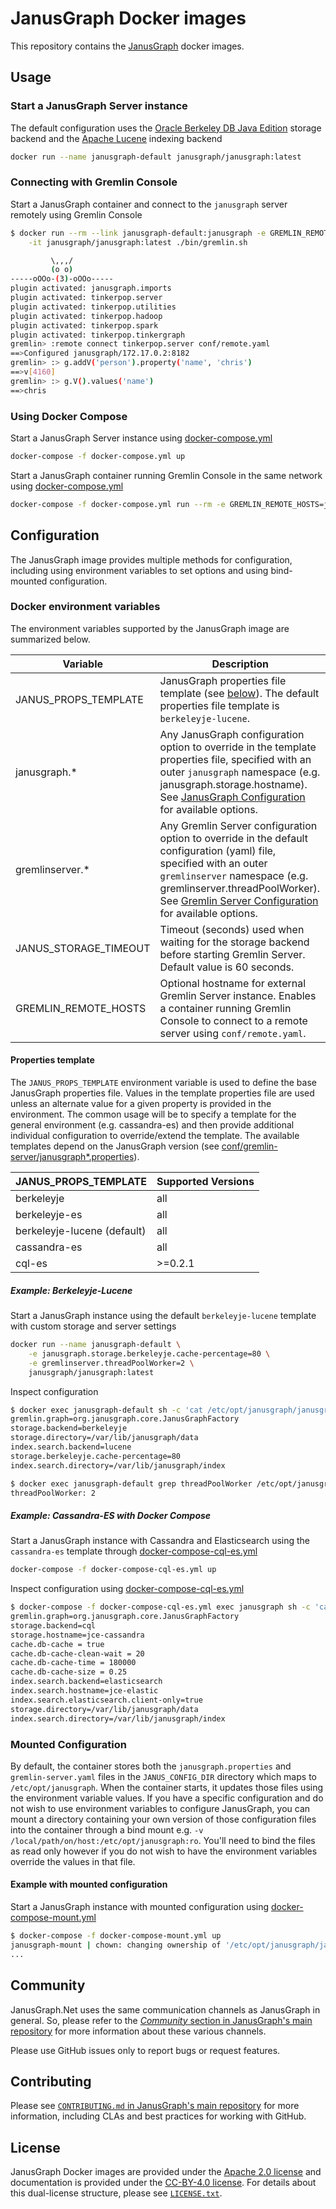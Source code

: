 # JanusGraph Docker images

This repository contains the [JanusGraph][JG] docker images.

## Usage

### Start a JanusGraph Server instance

The default configuration uses the [Oracle Berkeley DB Java Edition][JG_BDB] storage backend
and the [Apache Lucene][JG_LUCENE] indexing backend

```bash
docker run --name janusgraph-default janusgraph/janusgraph:latest
```

### Connecting with Gremlin Console

Start a JanusGraph container and connect to the `janusgraph` server remotely using Gremlin Console

```bash
$ docker run --rm --link janusgraph-default:janusgraph -e GREMLIN_REMOTE_HOSTS=janusgraph \
    -it janusgraph/janusgraph:latest ./bin/gremlin.sh

         \,,,/
         (o o)
-----oOOo-(3)-oOOo-----
plugin activated: janusgraph.imports
plugin activated: tinkerpop.server
plugin activated: tinkerpop.utilities
plugin activated: tinkerpop.hadoop
plugin activated: tinkerpop.spark
plugin activated: tinkerpop.tinkergraph
gremlin> :remote connect tinkerpop.server conf/remote.yaml
==>Configured janusgraph/172.17.0.2:8182
gremlin> :> g.addV('person').property('name', 'chris')
==>v[4160]
gremlin> :> g.V().values('name')
==>chris
```

### Using Docker Compose

Start a JanusGraph Server instance using [docker-compose.yml](docker-compose.yml)

```bash
docker-compose -f docker-compose.yml up
```

Start a JanusGraph container running Gremlin Console in the same network using
[docker-compose.yml](docker-compose.yml)

```bash
docker-compose -f docker-compose.yml run --rm -e GREMLIN_REMOTE_HOSTS=janusgraph janusgraph ./bin/gremlin.sh
```

## Configuration

The JanusGraph image provides multiple methods for configuration, including using environment
variables to set options and using bind-mounted configuration.

### Docker environment variables

The environment variables supported by the JanusGraph image are summarized below.

| Variable | Description |
| ---- | ---- |
| JANUS_PROPS_TEMPLATE | JanusGraph properties file template (see [below](#properties-template)). The default properties file template is `berkeleyje-lucene`. |
| janusgraph.* | Any JanusGraph configuration option to override in the template properties file, specified with an outer `janusgraph` namespace (e.g. janusgraph.storage.hostname). See [JanusGraph Configuration][JG_CONFIG] for available options. |
| gremlinserver.* | Any Gremlin Server configuration option to override in the default configuration (yaml) file, specified with an outer `gremlinserver` namespace (e.g. gremlinserver.threadPoolWorker). See [Gremlin Server Configuration][GS_CONFIG] for available options. |
| JANUS_STORAGE_TIMEOUT | Timeout (seconds) used when waiting for the storage backend before starting Gremlin Server. Default value is 60 seconds. |
| GREMLIN_REMOTE_HOSTS | Optional hostname for external Gremlin Server instance. Enables a container running Gremlin Console to connect to a remote server using `conf/remote.yaml`. |

#### Properties template

The `JANUS_PROPS_TEMPLATE` environment variable is used to define the base JanusGraph
properties file. Values in the template properties file are used unless an alternate value
for a given property is provided in the environment. The common usage will be to specify 
a template for the general environment (e.g. cassandra-es) and then provide additional 
individual configuration to override/extend the template. The available templates depend 
on the JanusGraph version (see [conf/gremlin-server/janusgraph*.properties][JG_TEMPLATES]).

| JANUS_PROPS_TEMPLATE | Supported Versions |
| ----- | ----- |
| berkeleyje | all |
| berkeleyje-es | all |
| berkeleyje-lucene (default) | all |
| cassandra-es | all |
| cql-es | >=0.2.1 |

##### Example: Berkeleyje-Lucene

Start a JanusGraph instance using the default `berkeleyje-lucene` template with custom
storage and server settings

```bash
docker run --name janusgraph-default \
    -e janusgraph.storage.berkeleyje.cache-percentage=80 \
    -e gremlinserver.threadPoolWorker=2 \
    janusgraph/janusgraph:latest
```

Inspect configuration

```bash
$ docker exec janusgraph-default sh -c 'cat /etc/opt/janusgraph/janusgraph.properties | grep ^[a-z]'
gremlin.graph=org.janusgraph.core.JanusGraphFactory
storage.backend=berkeleyje
storage.directory=/var/lib/janusgraph/data
index.search.backend=lucene
storage.berkeleyje.cache-percentage=80
index.search.directory=/var/lib/janusgraph/index

$ docker exec janusgraph-default grep threadPoolWorker /etc/opt/janusgraph/gremlin-server.yaml
threadPoolWorker: 2
```

##### Example: Cassandra-ES with Docker Compose

Start a JanusGraph instance with Cassandra and Elasticsearch using the `cassandra-es`
template through [docker-compose-cql-es.yml](docker-compose-cql-es.yml)

```bash
docker-compose -f docker-compose-cql-es.yml up
```

Inspect configuration using [docker-compose-cql-es.yml](docker-compose-cql-es.yml)

```bash
$ docker-compose -f docker-compose-cql-es.yml exec janusgraph sh -c 'cat /etc/opt/janusgraph/janusgraph.properties | grep ^[a-z]'
gremlin.graph=org.janusgraph.core.JanusGraphFactory
storage.backend=cql
storage.hostname=jce-cassandra
cache.db-cache = true
cache.db-cache-clean-wait = 20
cache.db-cache-time = 180000
cache.db-cache-size = 0.25
index.search.backend=elasticsearch
index.search.hostname=jce-elastic
index.search.elasticsearch.client-only=true
storage.directory=/var/lib/janusgraph/data
index.search.directory=/var/lib/janusgraph/index
```

### Mounted Configuration

By default, the container stores both the `janusgraph.properties` and `gremlin-server.yaml` files
in the `JANUS_CONFIG_DIR` directory which maps to `/etc/opt/janusgraph`. When the container
starts, it updates those files using the environment variable values. If you have a specific
configuration and do not wish to use environment variables to configure JanusGraph, you can
mount a directory containing your own version of those configuration files into the container
through a bind mount e.g. `-v /local/path/on/host:/etc/opt/janusgraph:ro`. You'll need to bind
the files as read only however if you do not wish to have the environment variables override the 
values in that file.

#### Example with mounted configuration

Start a JanusGraph instance with mounted configuration using [docker-compose-mount.yml](docker-compose-mount.yml)

```bash
$ docker-compose -f docker-compose-mount.yml up
janusgraph-mount | chown: changing ownership of '/etc/opt/janusgraph/janusgraph.properties': Read-only file system
...
```

## Community

JanusGraph.Net uses the same communication channels as JanusGraph in general.
So, please refer to the
[_Community_ section in JanusGraph's main repository][JG_COMMUNITY]
for more information about these various channels.

Please use GitHub issues only to report bugs or request features.

## Contributing

Please see
[`CONTRIBUTING.md` in JanusGraph's main repository][JG_CONTRIBUTING]
for more information, including CLAs and best practices for working with
GitHub.

## License

JanusGraph Docker images are provided under the [Apache 2.0
license](APACHE-2.0.txt) and documentation is provided under the [CC-BY-4.0
license](CC-BY-4.0.txt). For details about this dual-license structure, please
see [`LICENSE.txt`](LICENSE.txt).

[JG]: http://janusgraph.org/
[JG_BDB]: https://docs.janusgraph.org/latest/bdb.html
[JG_CONFIG]: https://docs.janusgraph.org/latest/config-ref.html
[JG_LUCENE]: https://docs.janusgraph.org/latest/lucene.html
[JG_TEMPLATES]: https://github.com/search?q=org:JanusGraph+repo:janusgraph+filename:janusgraph.properties%20path:janusgraph-dist/src/assembly/static/conf/gremlin-server
[GS_CONFIG]: http://tinkerpop.apache.org/docs/current/reference/#_configuring_2
[DH]: https://hub.docker.com/
[JG_COMMUNITY]: https://github.com/JanusGraph/janusgraph#community
[JG_CONTRIBUTING]: https://github.com/JanusGraph/janusgraph/blob/master/CONTRIBUTING.md
